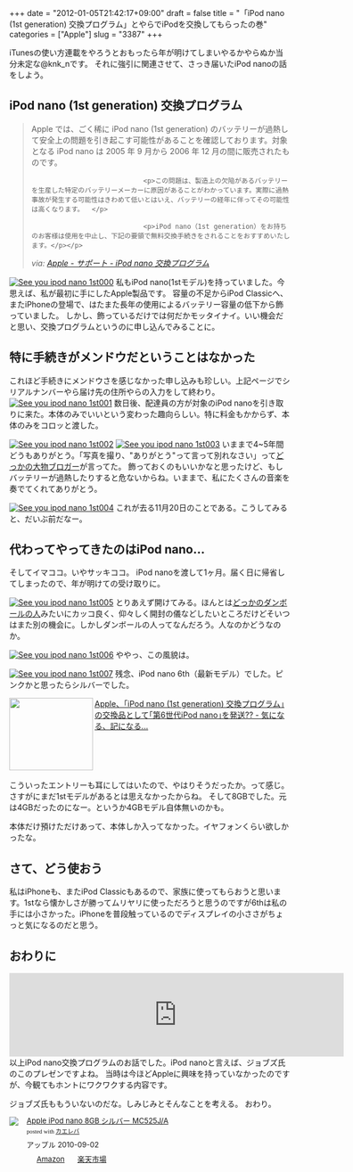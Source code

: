 +++
date = "2012-01-05T21:42:17+09:00"
draft = false
title = "「iPod nano (1st generation) 交換プログラム」とやらでiPodを交換してもらったの巻"
categories = ["Apple"]
slug = "3387"
+++


iTunesの使い方連載をやろうとおもったら年が明けてしまいやるかやらぬか当分未定な@knk_nです。
それに強引に関連させて、さっき届いたiPod nanoの話をしよう。<!--more--><h2>iPod nano (1st generation) 交換プログラム</h2>

<blockquote cite="http://www.apple.com/jp/support/ipodnano_replacement/" title="Apple - サポート - iPod nano 交換プログラム">
<p><p>Apple では、ごく稀に iPod nano (1st generation) のバッテリーが過熱して安全上の問題を引き起こす可能性があることを確認しております。対象となる iPod nano は 2005 年 9 月から 2006 年 12 月の間に販売されたものです。</p>
								
								<p>この問題は、製造上の欠陥があるバッテリーを生産した特定のバッテリーメーカーに原因があることがわかっています。実際に過熱事故が発生する可能性はきわめて低いとはいえ、バッテリーの経年に伴ってその可能性は高くなります。  </p>
								
								<p>iPod nano（1st generation）をお持ちのお客様は使用を中止し、下記の要領で無料交換手続きをされることをおすすめいたします。</p></p>
<cite>via: <a href="http://www.apple.com/jp/support/ipodnano_replacement/" target="_blank">Apple - サポート - iPod nano 交換プログラム</a></cite>
</blockquote>
<a href="http://knk-n.com/images/2012/01/see_you_ipod-nano-1st000.png" title="See you ipod nano 1st000"><img src="http://knk-n.com/images/2012/01/see_you_ipod-nano-1st000.png" alt="See you ipod nano 1st000" title="see_you_ipod-nano-1st000.png" /></a>
私もiPod nano(1stモデル)を持っていました。今思えば、私が最初に手にしたApple製品です。
容量の不足からiPod Classicへ、またiPhoneの登場で、はたまた長年の使用によるバッテリー容量の低下から飾っていました。
しかし、飾っているだけでは何だかモッタイナイ。いい機会だと思い、交換プログラムというのに申し込んでみることに。

<h2>特に手続きがメンドウだということはなかった</h2>
これほど手続きにメンドウさを感じなかった申し込みも珍しい。上記ページでシリアルナンバーやら届け先の住所やらの入力をして終わり。
<a href="http://knk-n.com/images/2012/01/see_you_ipod-nano-1st001.png" title="See you ipod nano 1st001"><img src="http://knk-n.com/images/2012/01/see_you_ipod-nano-1st001.png" alt="See you ipod nano 1st001" title="see_you_ipod-nano-1st001.png" /></a>
数日後、配達員の方が対象のiPod nanoを引き取りに来た。本体のみでいいという変わった趣向らしい。特に料金もかからず、本体のみをコロッと渡した。

<a href="http://knk-n.com/images/2012/01/see_you_ipod-nano-1st002.jpg" title="See you ipod nano 1st002"><img src="http://knk-n.com/images/2012/01/see_you_ipod-nano-1st002.jpg" alt="See you ipod nano 1st002" title="see_you_ipod-nano-1st002.jpg" /></a>
<a href="http://knk-n.com/images/2012/01/see_you_ipod-nano-1st003.jpg" title="See you ipod nano 1st003"><img src="http://knk-n.com/images/2012/01/see_you_ipod-nano-1st003.jpg" alt="See you ipod nano 1st003" title="see_you_ipod-nano-1st003.jpg" /></a>
いままで4~5年間どうもありがとう。「写真を撮り、"ありがとう"って言って別れなさい」って<a href="http://twitter.com/ttachi" target="_blank">どっかの大物ブロガー</a>が言ってた。
飾っておくのもいいかなと思ったけど、もしバッテリーが過熱したりすると危ないからね。いままで、私にたくさんの音楽を奏でてくれてありがとう。

<a href="http://knk-n.com/images/2012/01/see_you_ipod-nano-1st004.png" title="See you ipod nano 1st004"><img src="http://knk-n.com/images/2012/01/see_you_ipod-nano-1st004.png" alt="See you ipod nano 1st004" title="see_you_ipod-nano-1st004.png" /></a>
これが去る11月20日のことである。こうしてみると、だいぶ前だなー。

<h2>代わってやってきたのはiPod nano…</h2>
そしてイマココ。いやサッキココ。
iPod nanoを渡して1ヶ月。届く日に帰省してしまったので、年が明けての受け取りに。

<a href="http://knk-n.com/images/2012/01/see_you_ipod-nano-1st005.png" title="See you ipod nano 1st005"><img src="http://knk-n.com/images/2012/01/see_you_ipod-nano-1st005.png" alt="See you ipod nano 1st005" title="see_you_ipod-nano-1st005.png" /></a>
とりあえず開けてみる。ほんとは<a href="http://twitter.com/norirow" target="_blank">どっかのダンボールの人</a>みたいにカッコ良く、仰々しく開封の儀などしたいところだけどそいつはまた別の機会に。しかしダンボールの人ってなんだろう。人なのかどうなのか。

<a href="http://knk-n.com/images/2012/01/see_you_ipod-nano-1st006.jpg" title="See you ipod nano 1st006"><img src="http://knk-n.com/images/2012/01/see_you_ipod-nano-1st006.jpg" alt="See you ipod nano 1st006" title="see_you_ipod-nano-1st006.jpg" /></a>
ややっ、この風貌は。

<a href="http://knk-n.com/images/2012/01/see_you_ipod-nano-1st007.jpg" title="See you ipod nano 1st007"><img src="http://knk-n.com/images/2012/01/see_you_ipod-nano-1st007.jpg" alt="See you ipod nano 1st007" title="see_you_ipod-nano-1st007.jpg" /></a>
残念、iPod nano 6th（最新モデル）でした。ピンクかと思ったらシルバーでした。

<table width="100%"><a href="http://taisyo.seesaa.net/article/241479641.html" target="_blank"><img class="alignleft" align="left" border="0" src="http://capture.heartrails.com/150x130/shadow?http://taisyo.seesaa.net/article/241479641.html" alt="" width="150" height="130" /></a><a href="http://taisyo.seesaa.net/article/241479641.html" target="_blank">Apple、｢iPod nano (1st generation) 交換プログラム｣の交換品として｢第6世代iPod nano｣を発送?? - 気になる、記になる…</a><a href="http://b.hatena.ne.jp/entry/http://taisyo.seesaa.net/article/241479641.html" target="_blank"><img border="0" src="http://b.hatena.ne.jp/entry/image/http://taisyo.seesaa.net/article/241479641.html" alt="" /></a></table>
こういったエントリーも耳にしてはいたので、やはりそうだったか。って感じ。さすがにまだ1stモデルがあるとは思えなかったからね。
そして8GBでした。元は4GBだったのになー。というか4GBモデル自体無いのかも。

本体だけ預けただけあって、本体しか入ってなかった。イヤフォンくらい欲しかったな。

<h2>さて、どう使おう</h2>
私はiPhoneも、またiPod Classicもあるので、家族に使ってもらおうと思います。1stなら懐かしさが勝ってムリヤリに使っただろうと思うのですが6thは私の手には小さかった。iPhoneを普段触っているのでディスプレイの小ささがちょっと気になるのだと思う。

<h2>おわりに</h2>
<object width="600" height="auto"><param name="movie" value="http://www.youtube.com/v/7GRv-kv5XEg?version=3&amp;hl=ja_JP"></param><param name="allowFullScreen" value="true"></param><param name="allowscriptaccess" value="always"></param><embed src="http://www.youtube.com/v/7GRv-kv5XEg?version=3&amp;hl=ja_JP" type="application/x-shockwave-flash" width="600" height="auto" allowscriptaccess="always" allowfullscreen="true"></embed></object>
以上iPod nano交換プログラムのお話でした。iPod nanoと言えば、ジョブズ氏のこのプレゼンですよね。
当時は今ほどAppleに興味を持っていなかったのですが、今観てもホントにワクワクする内容です。

ジョブズ氏ももういないのだな。しみじみとそんなことを考える。
おわり。

<div class="kaerebalink-box" style="text-align:left;padding-bottom:20px;font-size:small;/zoom: 1;overflow: hidden;"><div class="kaerebalink-image" style="float:left;margin:0 15px 10px 0;"><a href="http://www.amazon.co.jp/exec/obidos/ASIN/B0040ZO8TA/knkn-22/ref=nosim/" rel="nofollow" target="_blank"><img src="http://ecx.images-amazon.com/images/I/41u68mWH-eL._SL160_.jpg" style="border: none;" /></a></div><div class="kaerebalink-info" style="line-height:120%;/zoom: 1;overflow: hidden;"><div class="kaerebalink-name" style="margin-bottom:10px;line-height:120%"><a href="http://www.amazon.co.jp/exec/obidos/ASIN/B0040ZO8TA/knkn-22/ref=nosim/" rel="nofollow" target="_blank">Apple iPod nano 8GB シルバー MC525J/A</a><div class="kaerebalink-powered-date" style="font-size:8pt;margin-top:5px;font-family:verdana;line-height:120%">posted with <a href="http://kaereba.com" target="_blank">カエレバ</a></div></div><div class="kaerebalink-detail" style="margin-bottom:5px;"> アップル 2010-09-02    </div><div class="kaerebalink-link1" style="margin-top:10px;"><div class="shoplinkamazon" style="display:inline;margin-right:5px;background: url('http://img.yomereba.com/kl.gif') 0 0 no-repeat;padding: 2px 0 2px 18px;white-space: nowrap;"><a href="http://www.amazon.co.jp/gp/search?keywords=Apple%20iPod%20nano%208GB&__mk_ja_JP=%83J%83%5E%83J%83i&tag=knkn-22" rel="nofollow" target="_blank" title="アマゾン" >Amazon</a></div><div class="shoplinkrakuten" style="display:inline;margin-right:5px;background: url('http://img.yomereba.com/kl.gif') 0 -50px no-repeat;padding: 2px 0 2px 18px;white-space: nowrap;"><a href="http://pt.afl.rakuten.co.jp/c/0dde77ec.b168ef29/?url=http%3A%2F%2Fsearch.rakuten.co.jp%2Fsearch%2Fmall%2FApple%2520iPod%2520nano%25208GB%2F-%2Ff.1-p.1-s.1-sf.0-st.A-v.2%3Fx%3D0" rel="nofollow" target="_blank" title="楽天市場" >楽天市場</a></div></div></div></div>
